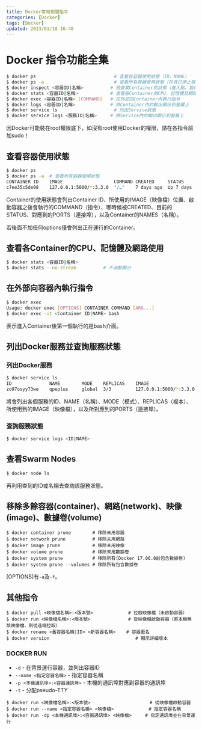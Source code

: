 ```yaml
---
title: Docker常用相關指令
categories: [Docker]
tags: [Docker]
updated: 2023/01/18 16:48
---
```


# Docker 指令功能全集

``` bash
$ docker ps                             # 查看各容器使用狀態（ID、NAME）
$ docker ps -a                          # 查看所有容器使用狀態（包含已停止容器）
$ docker inspect <容器ID|名稱>          # 檢查某Container的狀態（進入點、執行狀態及其他詳細資料）
$ docker stats <容器ID|名稱>            # 查看各Container的CPU、記憶體及網路使用
$ docker exec <容器ID|名稱> [COMMAND]   # 在外部向Container內執行指令
$ docker logs <容器ID|名稱>             # 將Container內的輸出顯示到螢幕上
$ docker service ls                     # 列出Service狀態
$ docker service logs <服務ID|名稱>     # 將Service內的輸出顯示到螢幕上
```

因Docker可能裝在root權限底下，如沒有root使用Docker的權限，請在各指令前加sudo！

## 查看容器使用狀態

``` bash
$ docker ps
$ docker ps -a  # 查看所有容器使用狀態
CONTAINER ID    IMAGE                   COMMAND CREATED     STATUS      PORTS                               NAMES
c7ee35c5de98    127.0.0.1:5000/*:3.3.0  "/…"    7 days ago  Up 7 days   0.0.0.0:8002->8000/tcp, :::8002->8000/tcp  qpesums_web
```

Container的使用狀態會列出Container ID、所使用的IMAGE（映像檔）位置、啟動容器之後會執行的COMMAND（指令）、哪時候被CREATED、目前的STATUS、對應到的PORTS（連接埠），以及Container的NAMES（名稱）。

若後面不加任何options僅會列出正在運行的Container。

## 查看各Container的CPU、記憶體及網路使用

``` bash
$ docker stats <容器ID|名稱>
$ docker stats --no-stream          # 不滾動顯示
```

## 在外部向容器內執行指令

``` bash
$ docker exec
Usage: docker exec [OPTIONS] CONTAINER COMMAND [ARG...]
$ docker exec -it <Container ID|NAME> bash
```

表示進入Container後第一個執行的是bash介面。

## 列出Docker服務並查詢服務狀態
### 列出Docker服務

``` bash
$ docker service ls
ID              NAME        MODE    REPLICAS    IMAGE                   PORTS
zo97osyy73we    qpeplus     global  3/3         127.0.0.1:5000/*:3.3.0  *:8000->8000/tcp
```

將會列出各個服務的ID、NAME（名稱）、MODE（模式）、REPLICAS（複本）、所使用到的IMAGE（映像檔），以及所對應到的PORTS（連接埠）。

### 查詢服務狀態

``` bash
$ docker service logs <ID|NAME>
```

## 查看Swarm Nodes

``` bash
$ docker node ls
```

再利用查到的ID或名稱去查詢該服務狀態。

## 移除多餘容器(container)、網路(network)、映像(image)、數據卷(volume)

```console
$ docker container prune        # 移除未用容器
$ docker network prune          # 移除未用網路
$ docker image prune            # 移除未用映像
$ docker volume prune           # 移除未用數據卷
$ docker system prune           # 移除所有(Docker 17.06.0前包含數據卷)
$ docker system prune --volumes # 移除所有包含數據卷
```

[OPTIONS]有`-a`及`-f`。

## 其他指令

```console
$ docker pull <映像檔名稱>:<版本號>             # 拉取映像檔（未啟動容器）
$ docker run <映像檔名稱>:<版本號>              # 從映像檔啟動容器（若本機無該映像檔，則從遠端拉取）
$ docker rename <舊容器名稱|ID> <新容器名稱>    # 容器更名
$ docker version                                # 顯示詳細版本
```

### DOCKER RUN

- `-d` - 在背景運行容器，並列出容器ID
- `--name <指定容器名稱>` - 指定容器名稱
- `-p <本機通訊埠>:<容器通訊埠>` - 本機的通訊埠對應到容器的通訊埠
- `-t` - 分配pseudo-TTY

```console
$ docker run <映像檔名稱>:<版本號>                      # 從映像檔啟動容器
$ docker run --name <指定容器名稱> <映像檔>             # 指定容器名稱
$ docker run -dp <本機通訊埠>:<容器通訊埠> <映像檔>     # 指定通訊埠並在背景運行
```
